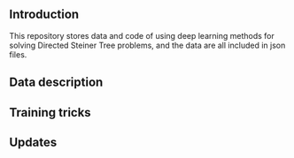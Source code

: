 ## Introduction
This repository stores data and code of using deep learning methods for solving Directed Steiner Tree problems, and the data are all included in json files.

## Data description

## Training tricks

## Updates
